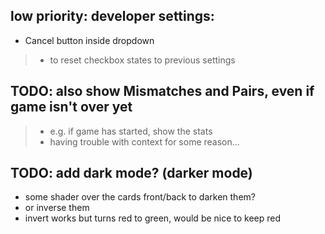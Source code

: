 ## low priority: developer settings:
- Cancel button inside dropdown
> - to reset checkbox states to previous settings


## TODO: also show Mismatches and Pairs, even if game isn't over yet
> - e.g. if game has started, show the stats
> - having trouble with context for some reason...


## TODO: add dark mode? (darker mode)
- some shader over the cards front/back to darken them?
- or inverse them
- invert works but turns red to green, would be nice to keep red

